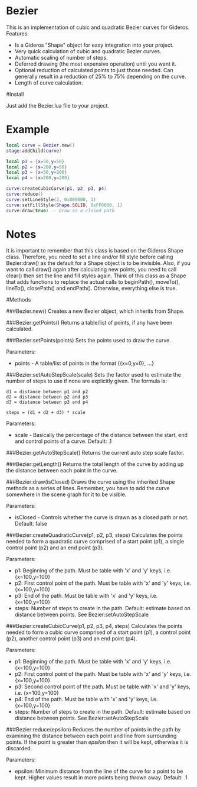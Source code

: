 Bezier
============

This is an implementation of cubic and quadratic Bezier curves for Gideros.  Features:
* Is a Gideros "Shape" object for easy integration into your project.
* Very quick calculation of cubic and quadratic Bezier curves.
* Automatic scaling of number of steps.
* Deferred drawing (the most expensive operation) until you want it.
* Optional reduction of calculated points to just those needed.  Can generally result in a reduction of 25% to 75% depending on the curve.
* Length of curve calculation.

#Install

Just add the Bezier.lua file to your project.

# Example

```lua
local curve = Bezier.new()
stage:addChild(curve)

local p1 = {x=50,y=50}
local p2 = {x=200,y=50}
local p3 = {x=50,y=200}
local p4 = {x=200,y=200}

curve:createCubicCurve(p1, p2, p3, p4)
curve:reduce()
curve:setLineStyle(2, 0x000000, 1)
curve:setFillStyle(Shape.SOLID, 0xFF0000, 1)
curve:draw(true) -- Draw as a closed path
```

# Notes

It is important to remember that this class is based on the Gideros Shape class.  Therefore, you need to set a line and/or fill style before calling Bezier:draw() as the default for a Shape object is to be invisible.  Also, if you want to call draw() again after calculating new points, you need to call clear() then set the line and fill styles again.  Think of this class as a Shape that adds functions to replace the actual calls to beginPath(), moveTo(), lineTo(), closePath() and endPath().  Otherwise, everything else is true.

#Methods

###Bezier.new()
Creates a new Bezier object, which inherits from Shape.

###Bezier:getPoints()
Returns a table/list of points, if any have been calculated.

###Bezier:setPoints(points)
Sets the points used to draw the curve.

Parameters:
* points - A table/list of points in the format {{x=0,y=0}, ...}

###Bezier:setAutoStepScale(scale)
Sets the factor used to estimate the number of steps to use if none are explicitly given.  The formula is:

	d1 = distance between p1 and p2
	d2 = distance between p2 and p3
	d3 = distance between p3 and p4

	steps = (d1 + d2 + d3) * scale

Parameters:
* scale - Basically the percentage of the distance between the start, end and control points of a curve.  Default: .1

###Bezier:getAutoStepScale()
Returns the current auto step scale factor.

###Bezier:getLength()
Returns the total length of the curve by adding up the distance between each point in the curve.

###Bezier:draw(isClosed)
Draws the curve using the inherited Shape methods as a series of lines.  Remember, you have to add the curve somewhere in the scene graph for it to be visible.

Parameters:
* isClosed - Controls whether the curve is drawn as a closed path or not.  Default: false

###Bezier:createQuadraticCurve(p1, p2, p3, steps)
Calculates the points needed to form a quadratic curve comprised of a start point (p1), a single control point (p2) and an end point (p3).

Parameters:
* p1: Beginning of the path. Must be table with 'x' and 'y' keys, i.e. {x=100,y=100}
* p2: First control point of the path. Must be table with 'x' and 'y' keys, i.e. {x=100,y=100}
* p3: End of the path. Must be table with 'x' and 'y' keys, i.e. {x=100,y=100}
* steps: Number of steps to create in the path.  Default: estimate based on distance between points.  See Bezier:setAutoStepScale

###Bezier:createCubicCurve(p1, p2, p3, p4, steps)
Calculates the points needed to form a cubic curve comprised of a start point (p1), a control point (p2), another control point (p3) and an end point (p4).

Parameters:
* p1: Beginning of the path. Must be table with 'x' and 'y' keys, i.e. {x=100,y=100}
* p2: First control point of the path. Must be table with 'x' and 'y' keys, i.e. {x=100,y=100}
* p3: Second control point of the path. Must be table with 'x' and 'y' keys, i.e. {x=100,y=100}
* p4: End of the path. Must be table with 'x' and 'y' keys, i.e. {x=100,y=100}
* steps: Number of steps to create in the path.  Default: estimate based on distance between points.  See Bezier:setAutoStepScale

###Bezier:reduce(epsilon)
Reduces the number of points in the path by examining the distance between each point and line from surrounding points.  If the point is greater than *epsilon* then it will be kept, otherwise it is discarded.

Parameters:
* epsilon: Minimum distance from the line of the curve for a point to be kept.  Higher values result in more points being thrown away.  Default: .1



